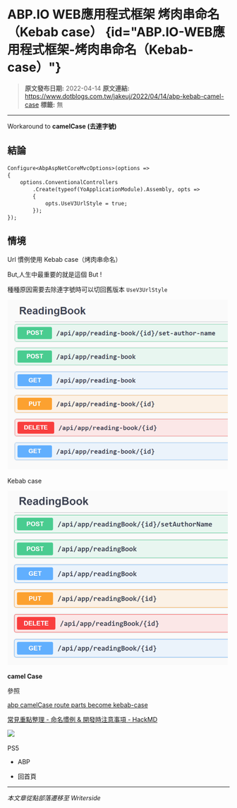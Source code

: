 # ABP.IO WEB應用程式框架 烤肉串命名&#xFF08;Kebab case&#xFF09; {id="ABP.IO-WEB應用程式框架-烤肉串命名&#xFF08;Kebab-case&#xFF09;"}

> **原文發布日期:** 2022-04-14
> **原文連結:** https://www.dotblogs.com.tw/jakeuj/2022/04/14/abp-kebab-camel-case
> **標籤:** 無

---

Workaround to **camelCase (去連字號)**

## 結論

```
Configure<AbpAspNetCoreMvcOptions>(options =>
{
    options.ConventionalControllers
        .Create(typeof(YoApplicationModule).Assembly, opts =>
        {
            opts.UseV3UrlStyle = true;
        });
});
```

## 情境

Url 慣例使用 Kebab case（烤肉串命名）

But,人生中最重要的就是這個 But !

種種原因需要去除連字號時可以切回舊版本 `UseV3UrlStyle`

![route-4](https://github.com/abpframework/abp/raw/dev/docs/en/Migration-Guides/images/route-4.png)

Kebab case

![route-before-4](https://github.com/abpframework/abp/raw/dev/docs/en/Migration-Guides/images/route-before-4.png)

**camel Case**

參照

[abp camelCase route parts become kebab-case](https://github.com/abpframework/abp/blob/dev/docs/en/Migration-Guides/Abp-4_0.md#auto-api-controller-route-changes)

[常見重點整理 - 命名慣例 & 開發時注意事項 - HackMD](https://hackmd.io/@Heidi-Liu/note-common)

![](https://card.psnprofiles.com/1/jakeuj.png)

PS5

* ABP

* 回首頁

---

*本文章從點部落遷移至 Writerside*
